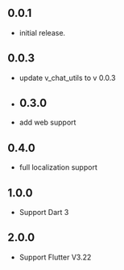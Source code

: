 ## 0.0.1
- initial release.
## 0.0.3
- update v_chat_utils to v 0.0.3 
- ## 0.3.0
- add web support
## 0.4.0
- full localization support

## 1.0.0
- Support Dart 3


## 2.0.0
- Support Flutter V3.22